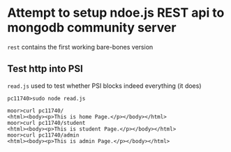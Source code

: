 # Attempt to setup ndoe.js REST api to mongodb community server

`rest` contains the first working bare-bones version

## Test http into PSI
`read.js` used to test whether PSI blocks indeed everything (it does)

```
pc11740>sudo node read.js
```

```
moor>curl pc11740/
<html><body><p>This is home Page.</p></body></html>
moor>curl pc11740/student
<html><body><p>This is student Page.</p></body></html>
moor>curl pc11740/admin
<html><body><p>This is admin Page.</p></body></html>
```